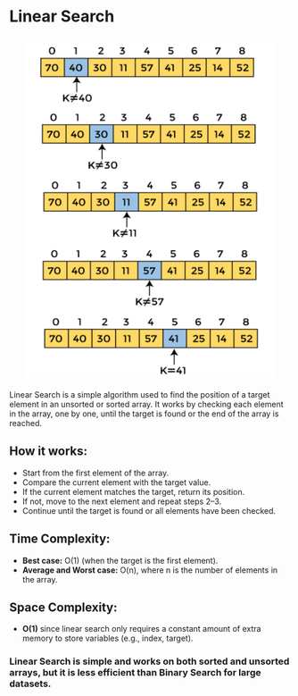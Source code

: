 # Linear Search

<h2 align="center"> <img src="https://github.com/OsemaFadhel/Algorithms/blob/main/searching/Linear%20Search/linear_search.png" width="450" height="600" /> </h2>

Linear Search is a simple algorithm used to find the position of a target element in an unsorted or sorted array. It works by checking each element in the array, one by one, until the target is found or the end of the array is reached.

## How it works:

- Start from the first element of the array.
- Compare the current element with the target value.
- If the current element matches the target, return its position.
- If not, move to the next element and repeat steps 2–3.
- Continue until the target is found or all elements have been checked.

## Time Complexity:

- **Best case:** O(1) (when the target is the first element).
- **Average and Worst case:** O(n), where n is the number of elements in the array.

## Space Complexity:

- **O(1)** since linear search only requires a constant amount of extra memory to store variables (e.g., index, target).

### Linear Search is simple and works on both sorted and unsorted arrays, but it is less efficient than Binary Search for large datasets.
